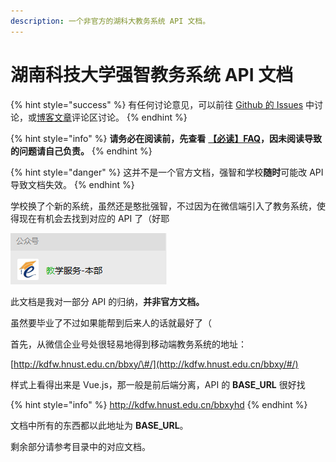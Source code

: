 ```yaml
---
description: 一个非官方的湖科大教务系统 API 文档。
---
```


# 湖南科技大学强智教务系统  API 文档

{% hint style="success" %}
有任何讨论意见，可以前往 [Github 的 Issues](https://github.com/hjthjthjt/HNUST-QZ-API/issues) 中讨论，或[博客文章](https://jakting.com/archives/hnust-qz-api.html)评论区讨论。
{% endhint %}

{% hint style="info" %}
**请务必在阅读前，先查看** [**【必读】FAQ**](https://kdjw.docs.jakting.com/faq)**，因未阅读导致的问题请自己负责。**
{% endhint %}

{% hint style="danger" %}
这并不是一个官方文档，强智和学校**随时**可能改 API 导致文档失效。
{% endhint %}

学校换了个新的系统，虽然还是憨批强智，不过因为在微信端引入了教务系统，使得现在有机会去找到对应的 API 了（好耶

![](.gitbook/assets/image.png)

此文档是我对一部分 API 的归纳，**并非官方文档。**

虽然要毕业了不过如果能帮到后来人的话就最好了（

首先，从微信企业号处很轻易地得到移动端教务系统的地址：

[http://kdfw.hnust.edu.cn/bbxy/\#/](http://kdfw.hnust.edu.cn/bbxy/#/)

样式上看得出来是 Vue.js，那一般是前后端分离，API 的 **BASE\_URL** 很好找

{% hint style="info" %}
 http://kdfw.hnust.edu.cn/bbxyhd
{% endhint %}

文档中所有的东西都以此地址为 **BASE\_URL**。

剩余部分请参考目录中的对应文档。

